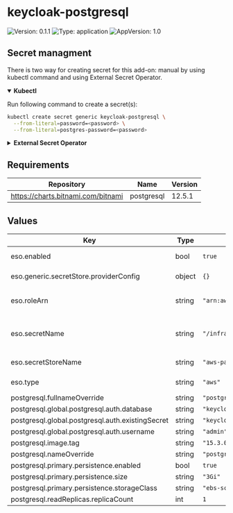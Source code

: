 # keycloak-postgresql

![Version: 0.1.1](https://img.shields.io/badge/Version-0.1.1-informational?style=flat-square) ![Type: application](https://img.shields.io/badge/Type-application-informational?style=flat-square) ![AppVersion: 1.0](https://img.shields.io/badge/AppVersion-1.0-informational?style=flat-square)

## Secret managment

There is two way for creating secret for this add-on: manual by using kubectl command and using External Secret Operator.

<details open>
<summary><b>Kubectl</b></summary>

Run following command to create a secret(s):
```bash
kubectl create secret generic keycloak-postgresql \
  --from-literal=password=<password> \
  --from-literal=postgres-password=<password>
```

</details>

<details>
<summary><b>External Secret Operator</b></summary>

Update [values.yaml](values.yaml) to enable ESO:

```yaml
eso:
  # -- Install components of the ESO.
  enabled: true
```

AWS Parameter Store structure:

```json
{
  "keycloak-postgresql": {
    "password": "<password>"
  }
}
```

</details>

## Requirements

| Repository | Name | Version |
|------------|------|---------|
| https://charts.bitnami.com/bitnami | postgresql | 12.5.1 |

## Values

| Key | Type | Default | Description |
|-----|------|---------|-------------|
| eso.enabled | bool | `true` | Install components of the ESO. |
| eso.generic.secretStore.providerConfig | object | `{}` | Defines SecretStore provider configuration. |
| eso.roleArn | string | `"arn:aws:iam::012345678910:role/AWSIRSA_Shared_ExternalSecretOperatorAccess"` | Role ARN for the ExternalSecretOperator to assume. |
| eso.secretName | string | `"/infra/core/addons/postgresql"` | Value name in AWS ParameterStore, AWS SecretsManager or other Secret Store. |
| eso.secretStoreName | string | `"aws-parameterstore-kk-postgress"` | Defines Secret Store name. |
| eso.type | string | `"aws"` | Defines provider type. One of `aws` or `generic`. |
| postgresql.fullnameOverride | string | `"postgresql"` |  |
| postgresql.global.postgresql.auth.database | string | `"keycloak"` |  |
| postgresql.global.postgresql.auth.existingSecret | string | `"keycloak-postgresql"` |  |
| postgresql.global.postgresql.auth.username | string | `"admin"` |  |
| postgresql.image.tag | string | `"15.3.0-debian-11-r0"` |  |
| postgresql.nameOverride | string | `"postgresql"` |  |
| postgresql.primary.persistence.enabled | bool | `true` |  |
| postgresql.primary.persistence.size | string | `"3Gi"` |  |
| postgresql.primary.persistence.storageClass | string | `"ebs-sc"` |  |
| postgresql.readReplicas.replicaCount | int | `1` |  |
